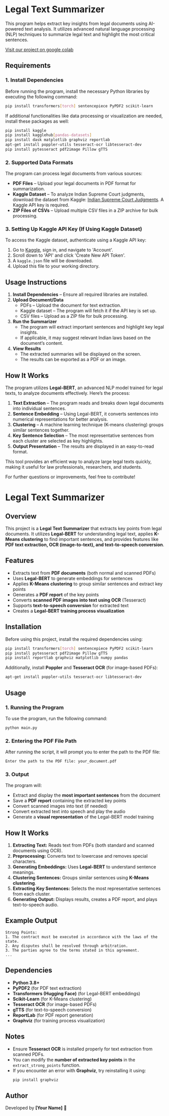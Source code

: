 # Legal Text Summarizer

This program helps extract key insights from legal documents using AI-powered text analysis. It utilizes advanced natural language processing (NLP) techniques to summarize legal text and highlight the most critical sentences.

[Visit our project on google colab]([https://www.example.com](https://colab.research.google.com/drive/1HaKfQf_nTephfoSubHuj71uhgGgoxbON?usp=sharing))

## Requirements

### 1. Install Dependencies
Before running the program, install the necessary Python libraries by executing the following command:

```sh
pip install transformers[torch] sentencepiece PyPDF2 scikit-learn
```

If additional functionalities like data processing or visualization are needed, install these packages as well:

```sh
pip install kaggle
pip install kagglehub[pandas-datasets]
pip install dask matplotlib graphviz reportlab
apt-get install poppler-utils tesseract-ocr libtesseract-dev
pip install pytesseract pdf2image Pillow gTTS
```

### 2. Supported Data Formats

The program can process legal documents from various sources:

- **PDF Files** – Upload your legal documents in PDF format for summarization.
- **Kaggle Dataset** – To analyze Indian Supreme Court judgments, download the dataset from Kaggle: [Indian Supreme Court Judgments](https://www.kaggle.com/datasets/vangap/indian-supreme-court-judgments). A Kaggle API key is required.
- **ZIP Files of CSVs** – Upload multiple CSV files in a ZIP archive for bulk processing.

### 3. Setting Up Kaggle API Key (If Using Kaggle Dataset)

To access the Kaggle dataset, authenticate using a Kaggle API key:

1. Go to [Kaggle](https://www.kaggle.com/), sign in, and navigate to 'Account'.
2. Scroll down to 'API' and click 'Create New API Token'.
3. A `kaggle.json` file will be downloaded.
4. Upload this file to your working directory.

## Usage Instructions

1. **Install Dependencies** – Ensure all required libraries are installed.
2. **Upload Document/Data**
   - PDFs – Upload the document for text extraction.
   - Kaggle dataset – The program will fetch it if the API key is set up.
   - CSV files – Upload as a ZIP file for bulk processing.
3. **Run the Summarizer**
   - The program will extract important sentences and highlight key legal insights.
   - If applicable, it may suggest relevant Indian laws based on the document’s content.
4. **View Results**
   - The extracted summaries will be displayed on the screen.
   - The results can be exported as a PDF or an image.

## How It Works

The program utilizes **Legal-BERT**, an advanced NLP model trained for legal texts, to analyze documents effectively. Here’s the process:

1. **Text Extraction** – The program reads and breaks down legal documents into individual sentences.
2. **Sentence Embedding** – Using Legal-BERT, it converts sentences into numerical representations for better analysis.
3. **Clustering** – A machine learning technique (K-means clustering) groups similar sentences together.
4. **Key Sentence Selection** – The most representative sentences from each cluster are selected as key highlights.
5. **Output Presentation** – The results are displayed in an easy-to-read format.

This tool provides an efficient way to analyze large legal texts quickly, making it useful for law professionals, researchers, and students.

For further questions or improvements, feel free to contribute!



# Legal Text Summarizer

## Overview
This project is a **Legal Text Summarizer** that extracts key points from legal documents. It utilizes **Legal-BERT** for understanding legal text, applies **K-Means clustering** to find important sentences, and provides features like **PDF text extraction, OCR (image-to-text), and text-to-speech conversion**.

## Features
- Extracts text from **PDF documents** (both normal and scanned PDFs)
- Uses **Legal-BERT** to generate embeddings for sentences
- Applies **K-Means clustering** to group similar sentences and extract key points
- Generates a **PDF report** of the key points
- Converts **scanned PDF images into text using OCR** (Tesseract)
- Supports **text-to-speech conversion** for extracted text
- Creates a **Legal-BERT training process visualization**

## Installation

Before using this project, install the required dependencies using:

```bash
pip install transformers[torch] sentencepiece PyPDF2 scikit-learn
pip install pytesseract pdf2image Pillow gTTS
pip install reportlab graphviz matplotlib numpy pandas
```

Additionally, install **Poppler** and **Tesseract OCR** (for image-based PDFs):

```bash
apt-get install poppler-utils tesseract-ocr libtesseract-dev
```

## Usage

### 1. Running the Program
To use the program, run the following command:

```bash
python main.py
```

### 2. Entering the PDF File Path
After running the script, it will prompt you to enter the path to the PDF file:

```bash
Enter the path to the PDF file: your_document.pdf
```

### 3. Output
The program will:
- Extract and display the **most important sentences** from the document
- Save a **PDF report** containing the extracted key points
- Convert scanned images into text (if needed)
- Convert extracted text into speech and play the audio
- Generate a **visual representation** of the Legal-BERT model training

## How It Works

1. **Extracting Text:** Reads text from PDFs (both standard and scanned documents using OCR).
2. **Preprocessing:** Converts text to lowercase and removes special characters.
3. **Generating Embeddings:** Uses **Legal-BERT** to understand sentence meanings.
4. **Clustering Sentences:** Groups similar sentences using **K-Means clustering**.
5. **Extracting Key Sentences:** Selects the most representative sentences from each cluster.
6. **Generating Output:** Displays results, creates a PDF report, and plays text-to-speech audio.

## Example Output
```
Strong Points:
1. The contract must be executed in accordance with the laws of the state.
2. Any disputes shall be resolved through arbitration.
3. The parties agree to the terms stated in this agreement.
...
```

## Dependencies
- **Python 3.8+**
- **PyPDF2** (for PDF text extraction)
- **Transformers (Hugging Face)** (for Legal-BERT embeddings)
- **Scikit-Learn** (for K-Means clustering)
- **Tesseract OCR** (for image-based PDFs)
- **gTTS** (for text-to-speech conversion)
- **ReportLab** (for PDF report generation)
- **Graphviz** (for training process visualization)

## Notes
- Ensure **Tesseract OCR** is installed properly for text extraction from scanned PDFs.
- You can modify the **number of extracted key points** in the `extract_strong_points` function.
- If you encounter an error with **Graphviz**, try reinstalling it using:
  ```bash
  pip install graphviz
  ```

## Author
Developed by **[Your Name]** 🚀

